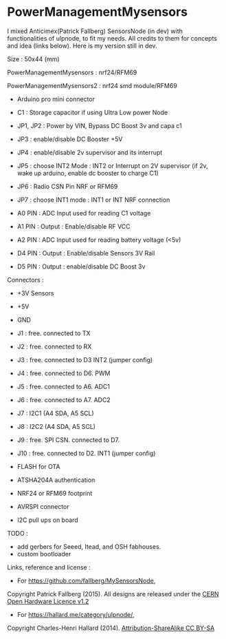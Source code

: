 # PowerManagementMysensors

I mixed Anticimex(Patrick Fallberg) SensorsNode (in dev) with functionalities of ulpnode, to fit my needs. All credits to them for concepts and idea (links below). Here is my version still in dev.

Size : 50x44 (mm)

PowerManagementMysensors : nrf24/RFM69

PowerManagementMysensors2 : nrf24 smd module/RFM69

- Arduino pro mini connector

- C1 : Storage capacitor if using Ultra Low power Node 
- JP1, JP2 : Power by VIN, Bypass DC Boost 3v and capa c1 
- JP3 : enable/disable DC Booster +5V 
- JP4 : enable/disable 2v supervisor and its interrupt 
- JP5 : choose INT2 Mode : INT2 or Interrupt on 2V supervisor (if 2v, wake up arduino, enable dc booster to charge C1) 
- JP6 : Radio CSN Pin NRF or RFM69 
- JP7 : choose INT1 mode : INT1 or INT NRF connection

- A0 PIN : ADC Input used for reading C1 voltage 
- A1 PIN : Output : Enable/disable RF VCC 
- A2 PIN : ADC Input used for reading battery voltage (<5v)
- D4 PIN : Output : Enable/disable Sensors 3V Rail 
- D5 PIN : Output : enable/disable DC Boost 3v

Connectors :
- +3V Sensors
- +5V
- GND
- J1 : free. connected to TX
- J2 : free. connected to RX
- J3 : free. connected to D3 INT2 (jumper config)
- J4 : free. connected to D6. PWM
- J5 : free. connected to A6. ADC1
- J6 : free. connected to A7. ADC2
- J7 : I2C1 (A4 SDA, A5 SCL)
- J8 : I2C2 (A4 SDA, A5 SCL)
- J9 : free. SPI CSN. connected to D7.
- J10 : free. connected to D2. INT1 (jumper config)

- FLASH for OTA
- ATSHA204A authentication
- NRF24 or RFM69 footprint 
- AVRSPI connector
- I2C pull ups on board


TODO : 
- add gerbers for Seeed, Itead, and OSH fabhouses.
- custom bootloader


Links, reference and license : 

- For https://github.com/fallberg/MySensorsNode,

Copyright Patrick Fallberg (2015). All designs are released under the [CERN Open Hardware Licence v1.2](http://ohwr.org/cernohl)

- For https://hallard.me/category/ulpnode/, 

Copyright Charles-Henri Hallard (2014). [Attribution-ShareAlike CC BY-SA](https://creativecommons.org/licenses/)
